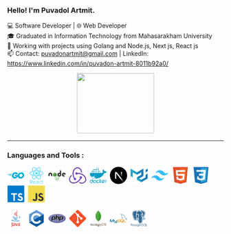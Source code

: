 
### Hello! I'm Puvadol Artmit. <br>
💻 Software Developer | 🌐 Web Developer <br>
🎓 Graduated in Information Technology from Mahasarakham University <br>
🚀 Working with projects using Golang and Node.js, Next js, React js <br>
📫 Contact: puvadonartmit@gmail.com | LinkedIn: https://www.linkedin.com/in/puvadon-artmit-8011b92a0/ <br>
<div id="header" align="center"> 
  <img src="https://media.tenor.com/2uyENRmiUt0AAAAM/coding.gif" width="180" height="140"/>
</div>


---

### Languages and Tools :

<div>
   <img src="https://github.com/devicons/devicon/blob/master/icons/go/go-original-wordmark.svg" title="Golang" alt="Golang" width="40" height="40"/>&nbsp;
   <img src="https://github.com/devicons/devicon/blob/master/icons/react/react-original-wordmark.svg" title="React" alt="React" width="40" height="40"/>&nbsp;
   <img src="https://github.com/devicons/devicon/blob/master/icons/nodejs/nodejs-original-wordmark.svg" title="NodeJS" alt="NodeJS" width="40" height="40"/>&nbsp;
    <img src="https://github.com/devicons/devicon/blob/master/icons/redux/redux-original.svg" title="Redux" alt="Redux " width="40" height="40"/>&nbsp;
   <img src="https://github.com/devicons/devicon/blob/master/icons/docker/docker-plain-wordmark.svg" title="docker" alt="docker" width="40" height="40"/>&nbsp;
    <img src="https://github.com/devicons/devicon/blob/master/icons/nextjs/nextjs-original.svg" title="nextjs" alt="nextjs " width="40" height="40"/>&nbsp;
<!--  <img src="https://github.com/devicons/devicon/blob/master/icons/express/express-original.svg" title="express" alt="express" width="40" height="40"/>&nbsp; -->
<!--   <img src="https://github.com/devicons/devicon/blob/master/icons/nestjs/nestjs-original.svg" title="nestjs" alt="nestjs" width="40" height="40"/>&nbsp; -->
  <img src="https://github.com/devicons/devicon/blob/master/icons/materialui/materialui-original.svg" title="Material UI" alt="Material UI" width="40" height="40"/>&nbsp;
   <img src="https://github.com/devicons/devicon/blob/master/icons/tailwindcss/tailwindcss-original.svg" title="tailwind css" alt="tailwind css" width="40" height="40"/>&nbsp;
    <img src="https://github.com/devicons/devicon/blob/master/icons/html5/html5-original.svg" title="HTML5" alt="HTML" width="40" height="40"/>&nbsp;
   <img src="https://github.com/devicons/devicon/blob/master/icons/css3/css3-original.svg"  title="CSS3" alt="CSS" width="40" height="40"/>&nbsp;
  <img src="https://github.com/devicons/devicon/blob/master/icons/typescript/typescript-plain.svg" title="TypeScript" alt="TypeScript" width="40" height="40"/>&nbsp;
  <img src="https://github.com/devicons/devicon/blob/master/icons/javascript/javascript-original.svg" title="JavaScript" alt="JavaScript" width="40" height="40"/>&nbsp;
<!--   <img src="https://github.com/devicons/devicon/blob/master/icons/flutter/flutter-original.svg" title="Flutter" alt="Flutter" width="40" height="40"/>&nbsp;
  <img src="https://github.com/devicons/devicon/blob/master/icons/dart/dart-original.svg" title="Dart" alt="Dart" width="40" height="40"/>&nbsp; -->
  

  
   <img src="https://github.com/devicons/devicon/blob/master/icons/java/java-original-wordmark.svg" title="Java" alt="Java" width="40" height="40"/>&nbsp;
 <img src="https://github.com/devicons/devicon/blob/master/icons/c/c-original.svg" title="git" alt="c" width="40" height="40"/>&nbsp;
 <img src="https://github.com/devicons/devicon/blob/master/icons/php/php-original.svg" title="php" alt="php" width="40" height="40"/>&nbsp;
  <img src="https://github.com/devicons/devicon/blob/master/icons/git/git-original.svg" title="git" alt="git" width="40" height="40"/>&nbsp;
     <img src="https://github.com/devicons/devicon/blob/master/icons/mongodb/mongodb-original-wordmark.svg" title="mongo"  alt="mongo" width="40" height="40"/>&nbsp;
   <img src="https://github.com/devicons/devicon/blob/master/icons/mysql/mysql-original-wordmark.svg" title="MySQL"  alt="MySQL" width="40" height="40"/>&nbsp;
   <img src="https://github.com/devicons/devicon/blob/master/icons/postgresql/postgresql-plain-wordmark.svg" title="MySQL"  alt="Postgresql" width="40" height="40"/>&nbsp;
</div>
